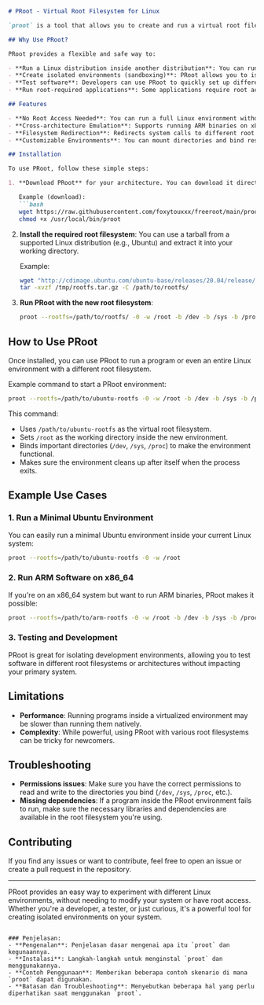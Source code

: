 
```markdown
# PRoot - Virtual Root Filesystem for Linux

`proot` is a tool that allows you to create and run a virtual root filesystem without requiring root privileges. It is commonly used for running software and emulating environments in a way that mimics a true root filesystem.

## Why Use PRoot?

PRoot provides a flexible and safe way to:

- **Run a Linux distribution inside another distribution**: You can run an Ubuntu-based system inside a CentOS, or even a different architecture like ARM on an x86 machine.
- **Create isolated environments (sandboxing)**: PRoot allows you to isolate applications or processes within a virtual environment without requiring root access.
- **Test software**: Developers can use PRoot to quickly set up different environments for testing without modifying the main system.
- **Run root-required applications**: Some applications require root access to run, and PRoot enables running them safely within a confined environment.

## Features

- **No Root Access Needed**: You can run a full Linux environment without needing `sudo` or root privileges.
- **Cross-architecture Emulation**: Supports running ARM binaries on x86_64, or other architectures.
- **Filesystem Redirection**: Redirects system calls to different root filesystems, enabling running of programs with different root filesystems.
- **Customizable Environments**: You can mount directories and bind resources, and run software in an isolated environment with its own set of libraries and dependencies.

## Installation

To use PRoot, follow these simple steps:

1. **Download PRoot** for your architecture. You can download it directly or compile from source.

   Example (download):
   ```bash
   wget https://raw.githubusercontent.com/foxytouxxx/freeroot/main/proot-${ARCH} -O /usr/local/bin/proot
   chmod +x /usr/local/bin/proot
   ```

2. **Install the required root filesystem**: You can use a tarball from a supported Linux distribution (e.g., Ubuntu) and extract it into your working directory.

   Example:
   ```bash
   wget "http://cdimage.ubuntu.com/ubuntu-base/releases/20.04/release/ubuntu-base-20.04.4-base-${ARCH}.tar.gz" -O /tmp/rootfs.tar.gz
   tar -xvzf /tmp/rootfs.tar.gz -C /path/to/rootfs/
   ```

3. **Run PRoot with the new root filesystem**:
   ```bash
   proot --rootfs=/path/to/rootfs/ -0 -w /root -b /dev -b /sys -b /proc -b /etc/resolv.conf --kill-on-exit
   ```

## How to Use PRoot

Once installed, you can use PRoot to run a program or even an entire Linux environment with a different root filesystem.

Example command to start a PRoot environment:

```bash
proot --rootfs=/path/to/ubuntu-rootfs -0 -w /root -b /dev -b /sys -b /proc -b /etc/resolv.conf --kill-on-exit
```

This command:

- Uses `/path/to/ubuntu-rootfs` as the virtual root filesystem.
- Sets `/root` as the working directory inside the new environment.
- Binds important directories (`/dev`, `/sys`, `/proc`) to make the environment functional.
- Makes sure the environment cleans up after itself when the process exits.

## Example Use Cases

### 1. Run a Minimal Ubuntu Environment

You can easily run a minimal Ubuntu environment inside your current Linux system:

```bash
proot --rootfs=/path/to/ubuntu-rootfs -0 -w /root
```

### 2. Run ARM Software on x86_64

If you're on an x86_64 system but want to run ARM binaries, PRoot makes it possible:

```bash
proot --rootfs=/path/to/arm-rootfs -0 -w /root -b /dev -b /sys -b /proc -b /etc/resolv.conf
```

### 3. Testing and Development

PRoot is great for isolating development environments, allowing you to test software in different root filesystems or architectures without impacting your primary system.

## Limitations

- **Performance**: Running programs inside a virtualized environment may be slower than running them natively.
- **Complexity**: While powerful, using PRoot with various root filesystems can be tricky for newcomers.

## Troubleshooting

- **Permissions issues**: Make sure you have the correct permissions to read and write to the directories you bind (`/dev`, `/sys`, `/proc`, etc.).
- **Missing dependencies**: If a program inside the PRoot environment fails to run, make sure the necessary libraries and dependencies are available in the root filesystem you're using.

## Contributing

If you find any issues or want to contribute, feel free to open an issue or create a pull request in the repository.

---

PRoot provides an easy way to experiment with different Linux environments, without needing to modify your system or have root access. Whether you're a developer, a tester, or just curious, it's a powerful tool for creating isolated environments on your system.

```

### Penjelasan:
- **Pengenalan**: Penjelasan dasar mengenai apa itu `proot` dan kegunaannya.
- **Instalasi**: Langkah-langkah untuk menginstal `proot` dan menggunakannya.
- **Contoh Penggunaan**: Memberikan beberapa contoh skenario di mana `proot` dapat digunakan.
- **Batasan dan Troubleshooting**: Menyebutkan beberapa hal yang perlu diperhatikan saat menggunakan `proot`.
